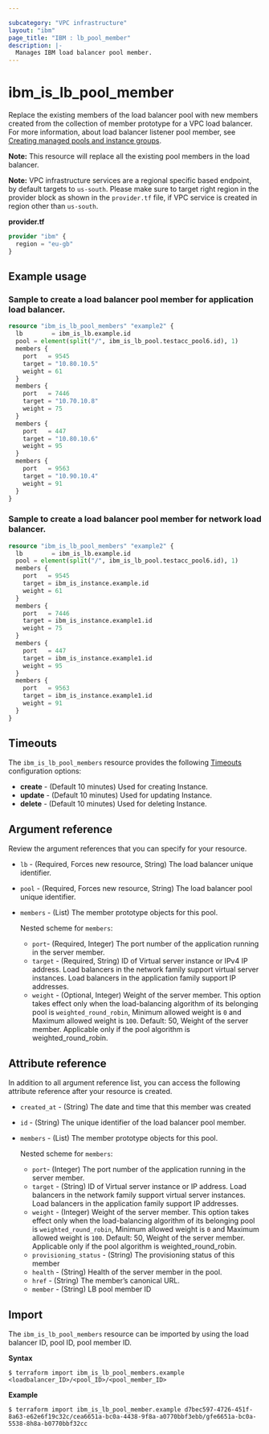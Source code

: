 ```yaml
---

subcategory: "VPC infrastructure"
layout: "ibm"
page_title: "IBM : lb_pool_member"
description: |-
  Manages IBM load balancer pool member.
---
```


# ibm_is_lb_pool_member
Replace the existing members of the load balancer pool with new members created from the collection of member prototype for a VPC load balancer. For more information, about load balancer listener pool member, see [Creating managed pools and instance groups](https://cloud.ibm.com/docs/vpc?topic=vpc-lbaas-integration-with-instance-groups).


**Note:** 
  This resource will replace all the existing pool members in the load balancer. 

**Note:** 
VPC infrastructure services are a regional specific based endpoint, by default targets to `us-south`. Please make sure to target right region in the provider block as shown in the `provider.tf` file, if VPC service is created in region other than `us-south`.

**provider.tf**

```terraform
provider "ibm" {
  region = "eu-gb"
}
```

## Example usage

### Sample to create a load balancer pool member for application load balancer.

```terraform
resource "ibm_is_lb_pool_members" "example2" {
  lb        = ibm_is_lb.example.id
  pool = element(split("/", ibm_is_lb_pool.testacc_pool6.id), 1)
  members {
    port   = 9545
    target = "10.80.10.5"
    weight = 61
  }
  members {
    port   = 7446
    target = "10.70.10.8"
    weight = 75
  }
  members {
    port   = 447
    target = "10.80.10.6"
    weight = 95
  }
  members {
    port   = 9563
    target = "10.90.10.4"
    weight = 91
  }
}
```

### Sample to create a load balancer pool member for network load balancer.

```terraform
resource "ibm_is_lb_pool_members" "example2" {
  lb        = ibm_is_lb.example.id
  pool = element(split("/", ibm_is_lb_pool.testacc_pool6.id), 1)
  members {
    port   = 9545
    target = ibm_is_instance.example.id
    weight = 61
  }
  members {
    port   = 7446
    target = ibm_is_instance.example1.id
    weight = 75
  }
  members {
    port   = 447
    target = ibm_is_instance.example1.id
    weight = 95
  }
  members {
    port   = 9563
    target = ibm_is_instance.example1.id
    weight = 91
  }
}
```

## Timeouts
The `ibm_is_lb_pool_members` resource provides the following [Timeouts](https://www.terraform.io/docs/language/resources/syntax.html) configuration options:

- **create** - (Default 10 minutes) Used for creating Instance.
- **update** - (Default 10 minutes) Used for updating Instance.
- **delete** - (Default 10 minutes) Used for deleting Instance.


## Argument reference
Review the argument references that you can specify for your resource. 

- `lb` - (Required, Forces new resource, String) The load balancer unique identifier.
- `pool` - (Required, Forces new resource, String) The load balancer pool unique identifier.
- `members` - (List) The member prototype objects for this pool.

  Nested scheme for `members`:
    - `port`- (Required, Integer) The port number of the application running in the server member.
    - `target` - (Required, String) ID of Virtual server instance or IPv4 IP address. Load balancers in the network family support virtual server instances. Load balancers in the application family support IP addresses. 
    - `weight` - (Optional, Integer) Weight of the server member. This option takes effect only when the load-balancing algorithm of its belonging pool is `weighted_round_robin`, Minimum allowed weight is `0` and Maximum allowed weight is `100`. Default: 50, Weight of the server member. Applicable only if the pool algorithm is weighted_round_robin.


## Attribute reference
In addition to all argument reference list, you can access the following attribute reference after your resource is created.

- `created_at` - (String) The date and time that this member was created
- `id` - (String) The unique identifier of the load balancer pool member.
- `members` - (List) The member prototype objects for this pool.

  Nested scheme for `members`:
    - `port`- (Integer) The port number of the application running in the server member.
    - `target` - (String) ID of Virtual server instance or IP address. Load balancers in the network family support virtual server instances. Load balancers in the application family support IP addresses. 
    - `weight` - (Integer) Weight of the server member. This option takes effect only when the load-balancing algorithm of its belonging pool is `weighted_round_robin`, Minimum allowed weight is `0` and Maximum allowed weight is `100`. Default: 50, Weight of the server member. Applicable only if the pool algorithm is weighted_round_robin.
    - `provisioning_status` - (String) The provisioning status of this member
    - `health` - (String) Health of the server member in the pool.
    - `href` - (String) The member’s canonical URL.
    - `member` - (String) LB pool member ID


## Import
The `ibm_is_lb_pool_members` resource can be imported by using the load balancer ID, pool ID, pool member ID.

**Syntax**

```
$ terraform import ibm_is_lb_pool_members.example <loadbalancer_ID>/<pool_ID>/<pool_member_ID>
```

**Example**

```
$ terraform import ibm_is_lb_pool_member.example d7bec597-4726-451f-8a63-e62e6f19c32c/cea6651a-bc0a-4438-9f8a-a0770bbf3ebb/gfe6651a-bc0a-5538-8h8a-b0770bbf32cc
```
